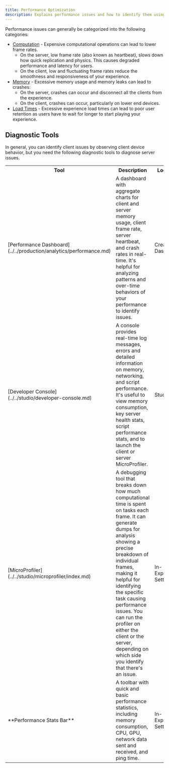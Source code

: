 ```yaml
---
title: Performance Optimization
description: Explains performance issues and how to identify them using Roblox tools.
---
```


Performance issues can generally be categorized into the following categories:

- [Computation](../performance-optimization/computation.md) - Expensive
  computational operations can lead to lower frame rates.
  - On the server, low frame rate (also known as heartbeat), slows down how
    quick replication and physics. This causes degraded performance and latency
    for users.
  - On the client, low and fluctuating frame rates reduce the smoothness and
    responsiveness of your experience.
- [Memory](../performance-optimization/memory.md) - Excessive memory usage and
  memory leaks can lead to crashes:
  - On the server, crashes can occur and disconnect all the clients from the
    experience.
  - On the client, crashes can occur, particularly on lower end devices.
- [Load Times](../performance-optimization/load-times.md) - Excessive experience
  load times can lead to poor user retention as users have to wait for longer to
  start playing your experience.

## Diagnostic Tools

In general, you can identify client issues by observing client device behavior,
but you need the following diagnostic tools to diagnose server issues.

<table>
  <tr>
    <th>Tool</th>
    <th>Description</th>
    <th>Location</th>
    <th>Environment</th>
  </tr>
  <tr>
    <td>[Performance Dashboard](../../production/analytics/performance.md)</td>
    <td>A dashboard with aggregate charts for client and server memory usage, client frame rate, server heartbeat, and crash rates in real-time. It's helpful for analyzing patterns and over-time behaviors of your performance to identify issues.</td>
    <td>Creator Dashboard</td>
    <td>Live sessions</td>
  </tr>
  <tr>
    <td>[Developer Console](../../studio/developer-console.md)</td>
    <td>A console provides real-time log messages, errors and detailed information on memory, networking, and script performance. It's useful to view memory consumption, key server health stats, script performance stats, and to launch the client or server MicroProfiler.</td>
    <td>Studio</td>
    <td>Live sessions Studio testing</td>
  </tr>
  <tr>
    <td>[MicroProfiler](../../studio/microprofiler/index.md)</td>
    <td>A debugging tool that breaks down how much computational time is spent on tasks each frame. It can generate dumps for analysis showing a precise breakdown of individual frames, making it helpful for identifying the specific task causing performance issues. You can run the profiler on either the client or the server, depending on which side you identify that there's an issue.</td>
    <td>In-Experience Settings</td>
    <td>Live sessions and Studio testing</td>
  </tr>
  <tr>
    <td>**Performance Stats Bar**</td>
    <td>A toolbar with quick and basic performance statistics, including memory consumption, CPU, GPU, network data sent and received, and ping time.</td>
    <td>In-Experience Settings</td>
    <td>Live sessions and Studio testing</td>
  </tr>
</table>
